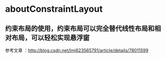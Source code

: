 # aboutConstraintLayout
约束布局的使用，约束布局可以完全替代线性布局和相对布局，可以轻松实现悬浮窗
-
参考文章 ：http://blog.csdn.net/lmj623565791/article/details/78011599
